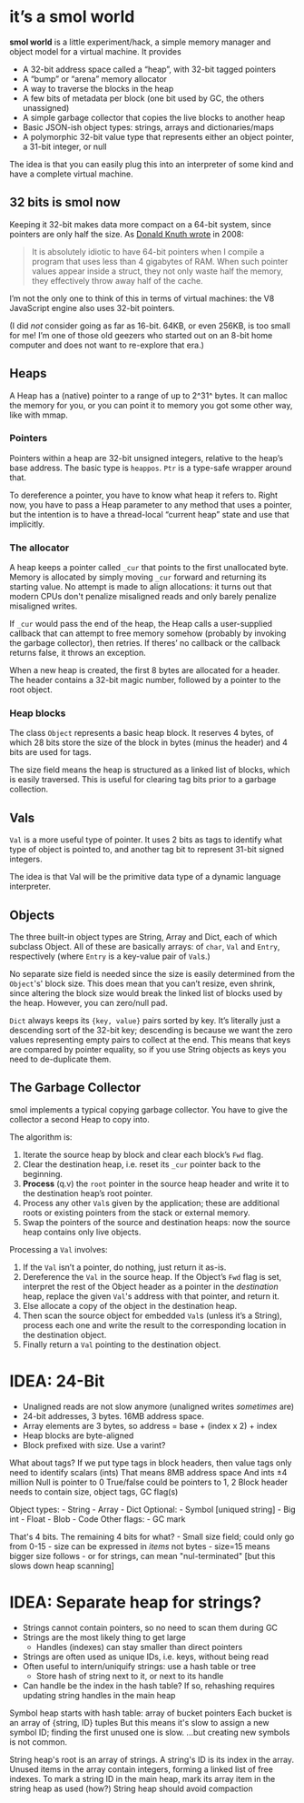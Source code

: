 # it’s a smol world

**smol world** is a little experiment/hack, a simple memory manager and object model for a virtual machine. It provides

* A 32-bit address space called a “heap”, with 32-bit tagged pointers
* A “bump” or “arena” memory allocator
* A way to traverse the blocks in the heap
* A few bits of metadata per block (one bit used by GC, the others unassigned)
* A simple garbage collector that copies the live blocks to another heap
* Basic JSON-ish object types: strings, arrays and dictionaries/maps
* A polymorphic 32-bit value type that represents either an object pointer, a 31-bit integer, or null

The idea is that you can easily plug this into an interpreter of some kind and have a complete virtual machine.

## 32 bits is smol now

Keeping it 32-bit makes data more compact on a 64-bit system, since pointers are only half the size. As [Donald Knuth wrote](https://www-cs-faculty.stanford.edu/~knuth/news08.html) in 2008:

> It is absolutely idiotic to have 64-bit pointers when I compile a program that uses less than 4 gigabytes of RAM. When such pointer values appear inside a struct, they not only waste half the memory, they effectively throw away half of the cache.

I’m not the only one to think of this in terms of virtual machines: the V8 JavaScript engine also uses 32-bit pointers.

(I did *not* consider going as far as 16-bit. 64KB, or even 256KB, is too small for me! I’m one of those old geezers who started out on an 8-bit home computer and does not want to re-explore that era.)

## Heaps

A Heap has a (native) pointer to a range of up to 2^31^ bytes. It can malloc the memory for you, or you can point it to memory you got some other way, like with mmap.

### Pointers

Pointers within a heap are 32-bit unsigned integers, relative to the heap’s base address. The basic type is `heappos`. `Ptr` is a type-safe wrapper around that.

To dereference a pointer, you have to know what heap it refers to. Right now, you have to pass a Heap parameter to any method that uses a pointer, but the intention is to have a thread-local “current heap” state and use that implicitly.

### The allocator

A heap keeps a pointer called `_cur` that points to the first unallocated byte. Memory is allocated by simply moving `_cur` forward and returning its starting value. No attempt is made to align allocations: it turns out that modern CPUs don't penalize misaligned reads and only barely penalize misaligned writes.

If `_cur` would pass the end of the heap, the Heap calls a user-supplied callback that can attempt to free memory somehow (probably by invoking the garbage collector), then retries. If theres’ no callback or the callback returns false, it throws an exception.

When a new heap is created, the first 8 bytes are allocated for a header. The header contains a 32-bit magic number, followed by a pointer to the root object.

### Heap blocks

The class `Object` represents a basic heap block. It reserves 4 bytes, of which 28 bits store the size of the block in bytes (minus the header) and 4 bits are used for tags.

The size field means the heap is structured as a linked list of blocks, which is easily traversed. This is useful for clearing tag bits prior to a garbage collection.

## Vals

`Val` is a more useful type of pointer. It uses 2 bits as tags to identify what type of object is pointed to, and another tag bit to represent 31-bit signed integers.

The idea is that Val will be the primitive data type of a dynamic language interpreter.

## Objects

The three built-in object types are String, Array and Dict, each of which subclass Object. All of these are basically arrays: of `char`, `Val` and `Entry`, respectively (where `Entry` is a key-value pair of `Val`s.) 

No separate size field is needed since the size is easily determined from the `Object`'s' block size. This does mean that you can’t resize, even shrink, since altering the block size would break the linked list of blocks used by the heap. However, you can zero/null pad.

`Dict` always keeps its `{key, value}` pairs sorted by key. It’s literally just a descending sort of the 32-bit key; descending is because we want the zero values representing empty pairs to collect at the end. This means that keys are compared by pointer equality, so if you use String objects as keys you need to de-duplicate them.

## The Garbage Collector

smol implements a typical copying garbage collector. You have to give the collector a second Heap to copy into.

The algorithm is:

1. Iterate the source heap by block and clear each block’s `Fwd` flag.
2. Clear the destination heap, i.e. reset its `_cur` pointer back to the beginning.
3. **Process** (q.v) the `root` pointer in the source heap header and write it to the destination heap’s root pointer.
4. Process any other `Val`s given by the application; these are additional roots or existing pointers from the stack or external memory.
5. Swap the pointers of the source and destination heaps: now the source heap contains only live objects.

Processing a `Val` involves:

1. If the `Val` isn’t a pointer, do nothing, just return it as-is.
2. Dereference the `Val` in the source heap. If the Object’s `Fwd` flag is set, interpret the rest of the Object header as a pointer in the _destination_ heap, replace the given `Val`'s address with that pointer, and return it.
3. Else allocate a copy of the object in the destination heap.
4. Then scan the source object for embedded `Val`s (unless it’s a String), process each one and write the result to the corresponding location in the destination object.
5. Finally return a `Val` pointing to the destination object.



# IDEA: 24-Bit

- Unaligned reads are not slow anymore (unaligned writes _sometimes_ are)
- 24-bit addresses, 3 bytes. 16MB address space.
- Array elements are 3 bytes, so address = base + (index x 2) + index
- Heap blocks are byte-aligned
- Block prefixed with size. Use a varint?

What about tags?
If we put type tags in block headers, then value tags only need to identify scalars  (ints)
    That means 8MB address space
    And ints ±4 million
    Null is pointer to 0
    True/false could be pointers to 1, 2
Block header needs to contain size, object tags, GC flag(s)

Object types:
    - String
    - Array
    - Dict
Optional:
    - Symbol [uniqued string]
    - Big int
    - Float
    - Blob
    - Code
Other flags:
    - GC mark

That's 4 bits. The remaining 4 bits for what?
    - Small size field; could only go from 0-15
    - size can be expressed in _items_ not bytes
    - size=15 means bigger size follows
        - or for strings, can mean "nul-terminated" [but this slows down heap scanning]

# IDEA: Separate heap for strings?

* Strings cannot contain pointers, so no need to scan them during GC
* Strings are the most likely thing to get large
    - Handles (indexes) can stay smaller than direct pointers
* Strings are often used as unique IDs, i.e. keys, without being read
* Often useful to intern/uniquify strings: use a hash table or tree
    - Store hash of string next to it, or next to its handle
* Can handle be the index in the hash table? If so, rehashing requires updating string handles
  in the main heap

Symbol heap starts with hash table: array of bucket pointers
    Each bucket is an array of {string, ID} tuples
But this means it's slow to assign a new symbol ID; finding the first unused one is slow.
    ...but creating new symbols is not common.

String heap's root is an array of strings. A string's ID is its index in the array.
Unused items in the array contain integers, forming a linked list of free indexes.
To mark a string ID in the main heap, mark its array item in the string heap as used (how?)
String heap should avoid compaction
